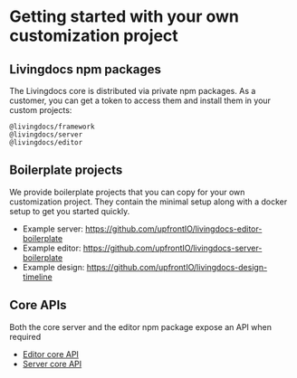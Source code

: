 # Getting started with your own customization project

## Livingdocs npm packages

The Livingdocs core is distributed via private npm packages.
As a customer, you can get a token to access them and install them in your custom projects:
 
```
@livingdocs/framework
@livingdocs/server
@livingdocs/editor
```

## Boilerplate projects

We provide boilerplate projects that you can copy for your own customization project. 
They contain the minimal setup along with a docker setup to get you started quickly. 

- Example server: https://github.com/upfrontIO/livingdocs-editor-boilerplate
- Example editor: https://github.com/upfrontIO/livingdocs-server-boilerplate
- Example design: https://github.com/upfrontIO/livingdocs-design-timeline


## Core APIs

Both the core server and the editor npm package expose an API when required
 
- [Editor core API](./editor/README.md)
- [Server core API](./server/README.md)

